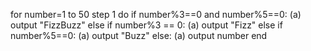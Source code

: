 for number=1 to 50 step 1 do
	if number%3==0 and number%5==0:
		(a) output "FizzBuzz"
	else if number%3 == 0:
		(a) output "Fizz"
	else if number%5==0:
		(a) output "Buzz"
	else:
		(a) output number 
end
